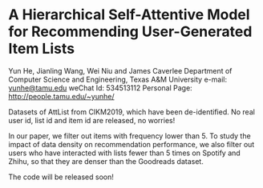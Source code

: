 # A Hierarchical Self-Attentive Model for Recommending User-Generated Item Lists
Yun He, Jianling Wang, Wei Niu and James Caverlee
Department of Computer Science and Engineering, Texas A&M University
e-mail: yunhe@tamu.edu
weChat Id: 534513112
Personal Page: http://people.tamu.edu/~yunhe/

Datasets of AttList from CIKM2019, which have been de-identified. No real user id, list id and item id are released, no worries!

In our paper, we filter out items with frequency lower than 5. 
To study the impact of data density on recommendation performance, we also filter out users who have interacted with lists 
fewer than 5 times on Spotify and Zhihu, so that they are denser than the Goodreads dataset.

The code will be released soon!
